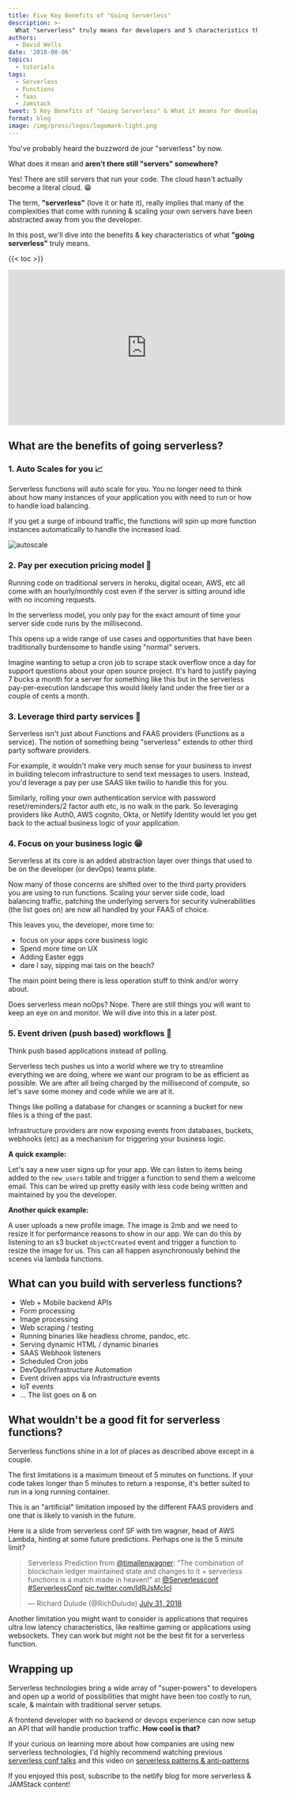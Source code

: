 ```yaml
---
title: Five Key Benefits of "Going Serverless"
description: >-
  What "serverless" truly means for developers and 5 characteristics that define a serverless application
authors:
  - David Wells
date: '2018-08-06'
topics:
  - tutorials
tags:
  - Serverless
  - Functions
  - faas
  - Jamstack
tweet: 5 Key Benefits of "Going Serverless" & What it means for developers
format: blog
image: /img/press/logos/logomark-light.png
---
```


You've probably heard the buzzword de jour "serverless" by now.

What does it mean and **aren't there still "servers" somewhere?**

Yes! There are still servers that run your code. The cloud hasn't actually become a literal cloud. 😁

The term, **"serverless"** (love it or hate it), really implies that many of the complexities that come with running & scaling your own servers have been abstracted away from you the developer. 

In this post, we'll dive into the benefits & key characteristics of what **"going serverless"** truly means.

{{< toc >}}

<iframe width="560" height="315" src="https://www.youtube.com/embed/AEBWLm1L-qI" frameborder="0" allow="autoplay; encrypted-media" allowfullscreen></iframe>

## What are the benefits of going serverless?


### 1. Auto Scales for you 📈

Serverless functions will auto scale for you. You no longer need to think about how many instances of your application you with need to run or how to handle load balancing.

If you get a surge of inbound traffic, the functions will spin up more function instances automatically to handle the increased load.

![autoscale](https://user-images.githubusercontent.com/532272/43603396-afaae7be-9647-11e8-9fb8-725f1023b953.png)

### 2. Pay per execution pricing model 💸

Running code on traditional servers in heroku, digital ocean, AWS, etc all come with an hourly/monthly cost even if the server is sitting around idle with no incoming requests.

In the serverless model, you only pay for the exact amount of time your server side code runs by the millisecond.

This opens up a wide range of use cases and opportunities that have been traditionally burdensome to handle using "normal" servers.

Imagine wanting to setup a cron job to scrape stack overflow once a day for support questions about your open source project. It's hard to justify paying 7 bucks a month for a server for something like this but in the serverless pay-per-execution landscape this would likely land under the free tier or a couple of cents a month.

### 3. Leverage third party services 🤝

Serverless isn't just about Functions and FAAS providers (Functions as a service). The notion of something being "serverless" extends to other third party software providers.

For example, it wouldn't make very much sense for your business to invest in building telecom infrastructure to send text messages to users. Instead, you'd leverage a pay per use SAAS like twilio to handle this for you.

Similarly, rolling your own authentication service with password reset/reminders/2 factor auth etc, is no walk in the park. So leveraging providers like Auth0, AWS cognito, Okta, or Netlify Identity would let you get back to the actual business logic of your application.

### 4. Focus on your business logic 😁

Serverless at its core is an added abstraction layer over things that used to be on the developer (or devOps) teams plate.

Now many of those concerns are shifted over to the third party providers you are using to run functions. Scaling your server side code, load balancing traffic, patching the underlying servers for security vulnerabilities (the list goes on) are now all handled by your FAAS of choice.

This leaves you, the developer, more time to:

- focus on your apps core business logic
- Spend more time on UX
- Adding Easter eggs
- dare I say, sipping mai tais on the beach?

The main point being there is less operation stuff to think and/or worry about.

Does serverless mean noOps? Nope. There are still things you will want to keep an eye on and monitor. We will dive into this in a later post.

### 5. Event driven (push based) workflows 🚀

Think push based applications instead of polling.

Serverless tech pushes us into a world where we try to streamline everything we are doing, where we want our program to be as efficient as possible. We are after all being charged by the millisecond of compute, so let's save some money and code while we are at it.

Things like polling a database for changes or scanning a bucket for new files is a thing of the past.

Infrastructure providers are now exposing events from databases, buckets, webhooks (etc) as a mechanism for triggering your business logic.

**A quick example:**

Let's say a new user signs up for your app. We can listen to items being added to the `new_users` table and trigger a function to send them a welcome email. This can be wired up pretty easily with less code being written and maintained by you the developer.

**Another quick example:**

A user uploads a new profile image. The image is 2mb and we need to resize it for performance reasons to show in our app. We can do this by listening to an s3 bucket `objectCreated` event and trigger a function to resize the image for us. This can all happen asynchronously behind the scenes via lambda functions. 

## What can you build with serverless functions?

- Web + Mobile backend APIs
- Form processing
- Image processing
- Web scraping / testing
- Running binaries like headless chrome, pandoc, etc.
- Serving dynamic HTML / dynamic binaries
- SAAS Webhook listeners
- Scheduled Cron jobs
- DevOps/Infrastructure Automation
- Event driven apps via Infrastructure events
- IoT events
- ... The list goes on & on

## What wouldn't be a good fit for serverless functions?

Serverless functions shine in a lot of places as described above except in a couple.

The first limitations is a maximum timeout of 5 minutes on functions. If your code takes longer than 5 minutes to return a response, it's better suited to run in a long running container.

This is an "artificial" limitation imposed by the different FAAS providers and one that is likely to vanish in the future.

Here is a slide from serverless conf SF with tim wagner, head of AWS Lambda, hinting at some future predictions. Perhaps one is the 5 minute limit?

<blockquote class="twitter-tweet" data-lang="en"><p lang="en" dir="ltr">Serverless Prediction from <a href="https://twitter.com/timallenwagner?ref_src=twsrc%5Etfw">@timallenwagner</a>: “The combination of blockchain ledger maintained state and changes to it + serverless functions is a match made in heaven!” at <a href="https://twitter.com/Serverlessconf?ref_src=twsrc%5Etfw">@Serverlessconf</a> <a href="https://twitter.com/hashtag/ServerlessConf?src=hash&amp;ref_src=twsrc%5Etfw">#ServerlessConf</a> <a href="https://t.co/IdRJsMcIcI">pic.twitter.com/IdRJsMcIcI</a></p>&mdash; Richard Dulude (@RichDulude) <a href="https://twitter.com/RichDulude/status/1024338370971881472?ref_src=twsrc%5Etfw">July 31, 2018</a></blockquote>
<script async src="https://platform.twitter.com/widgets.js" charset="utf-8"></script>

Another limitation you might want to consider is applications that requires ultra low latency characteristics, like realtime gaming or applications using websockets. They can work but might not be the best fit for a serverless function.

##  Wrapping up

Serverless technologies bring a wide array of "super-powers" to developers and open up a world of possibilities that might have been too costly to run, scale, & maintain with traditional server setups.

A frontend developer with no backend or devops experience can now setup an API that will handle production traffic. **How cool is that?**

If your curious on learning more about how companies are using new serverless technologies, I'd highly recommend watching previous [serverless conf talks](https://www.youtube.com/channel/UCqlcVgk8SkUmve4Kw4xSlgw) and this video on [serverless patterns & anti-patterns](https://www.infoq.com/presentations/serverless-patterns-antipatterns)

If you enjoyed this post, subscribe to the netlify blog for more serverless & JAMStack content!
